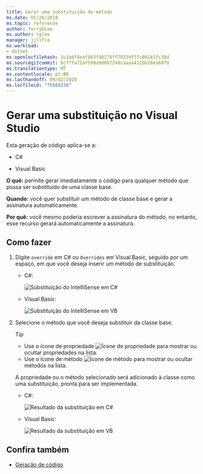```yaml
---
title: Gerar uma substituição de método
ms.date: 01/26/2018
ms.topic: reference
author: TerryGLee
ms.author: tglee
manager: jillfra
ms.workload:
- dotnet
ms.openlocfilehash: 3c3a8f4eaf863fd8174ff70339fffc80141fc38d
ms.sourcegitcommit: 6cfffa72af599a9d667249caaaa411bb28ea69fd
ms.translationtype: MT
ms.contentlocale: pt-BR
ms.lasthandoff: 09/02/2020
ms.locfileid: "75569238"
---
```

# <a name="generate-an-override-in-visual-studio"></a>Gerar uma substituição no Visual Studio

Esta geração de código aplica-se a:

- C#

- Visual Basic

**O quê:** permite gerar imediatamente o código para qualquer método que possa ser substituído de uma classe base.

**Quando:** você quer substituir um método de classe base e gerar a assinatura automaticamente.

**Por quê:** você mesmo poderia escrever a assinatura do método, no entanto, esse recurso gerará automaticamente a assinatura.

## <a name="how-to"></a>Como fazer

1. Digite `override` em C# ou `Overrides` em Visual Basic, seguido por um espaço, em que você deseja inserir um método de substituição.

   - C#:

      ![Substituição do IntelliSense em C#](media/override-intellisense-cs.png)

   - Visual Basic:

      ![Substituição do IntelliSense em VB](media/override-intellisense-vb.png)

2. Selecione o método que você deseja substituir da classe base.

   > [!TIP]
   > - Use o ícone de propriedade ![Ícone de propriedade](media/override-property-cs.png) para mostrar ou ocultar propriedades na lista.
   > - Use o ícone de método ![Ícone de método](media/override-method-cs.png) para mostrar ou ocultar métodos na lista.

   A propriedade ou o método selecionado será adicionado à classe como uma substituição, pronta para ser implementada.

   - C#:

       ![Resultado da substituição em C#](media/override-result-cs.png)

   - Visual Basic:

       ![Resultado da substituição em VB](media/override-result-vb.png)

## <a name="see-also"></a>Confira também

- [Geração de código](../code-generation-in-visual-studio.md)
